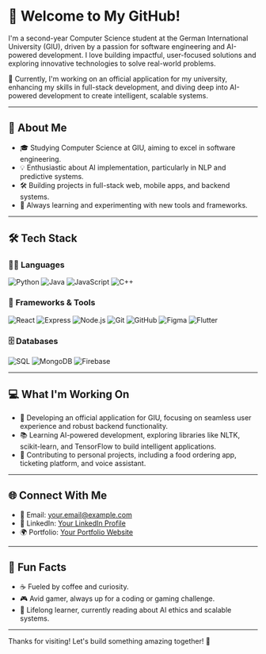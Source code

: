 # 👋 Welcome to My GitHub!

I'm a second-year Computer Science student at the German International University (GIU), driven by a passion for software engineering and AI-powered development. I love building impactful, user-focused solutions and exploring innovative technologies to solve real-world problems.

🌟 Currently, I'm working on an official application for my university, enhancing my skills in full-stack development, and diving deep into AI-powered development to create intelligent, scalable systems.

---

## 🚀 About Me

- 🎓 Studying Computer Science at GIU, aiming to excel in software engineering.
- 💡 Enthusiastic about AI implementation, particularly in NLP and predictive systems.
- 🛠️ Building projects in full-stack web, mobile apps, and backend systems.
- 🌱 Always learning and experimenting with new tools and frameworks.

---

## 🛠️ Tech Stack

### 👨‍💻 **Languages**
![Python](https://img.shields.io/badge/-Python-3776AB?style=flat-square&logo=python&logoColor=white)
![Java](https://img.shields.io/badge/-Java-007396?style=flat-square&logo=java&logoColor=white)
![JavaScript](https://img.shields.io/badge/-JavaScript-F7DF1E?style=flat-square&logo=javascript&logoColor=black)
![C++](https://img.shields.io/badge/-C++-00599C?style=flat-square&logo=c%2B%2B&logoColor=white)

### 🧰 **Frameworks & Tools**
![React](https://img.shields.io/badge/-React-61DAFB?style=flat-square&logo=react&logoColor=black)
![Express](https://img.shields.io/badge/-Express-000000?style=flat-square&logo=express&logoColor=white)
![Node.js](https://img.shields.io/badge/-Node.js-339933?style=flat-square&logo=node.js&logoColor=white)
![Git](https://img.shields.io/badge/-Git-F05032?style=flat-square&logo=git&logoColor=white)
![GitHub](https://img.shields.io/badge/-GitHub-181717?style=flat-square&logo=github&logoColor=white)
![Figma](https://img.shields.io/badge/-Figma-F24E1E?style=flat-square&logo=figma&logoColor=white)
![Flutter](https://img.shields.io/badge/-Flutter-02569B?style=flat-square&logo=flutter&logoColor=white)

### 🗄️ **Databases**
![SQL](https://img.shields.io/badge/-SQL-4479A1?style=flat-square&logo=mysql&logoColor=white)
![MongoDB](https://img.shields.io/badge/-MongoDB-47A248?style=flat-square&logo=mongodb&logoColor=white)
![Firebase](https://img.shields.io/badge/-Firebase-FFCA28?style=flat-square&logo=firebase&logoColor=black)

---

## 💻 What I'm Working On

- 🏫 Developing an official application for GIU, focusing on seamless user experience and robust backend functionality.
- 📚 Learning AI-powered development, exploring libraries like NLTK, scikit-learn, and TensorFlow to build intelligent applications.
- 🔧 Contributing to personal projects, including a food ordering app, ticketing platform, and voice assistant.

---

## 🌐 Connect With Me

- 📧 Email: your.email@example.com  
- 💼 LinkedIn: [Your LinkedIn Profile](https://linkedin.com/in/yourusername)  
- 🌍 Portfolio: [Your Portfolio Website](https://yourwebsite.com)

---

## 📌 Fun Facts

- ☕ Fueled by coffee and curiosity.  
- 🎮 Avid gamer, always up for a coding or gaming challenge.  
- 📖 Lifelong learner, currently reading about AI ethics and scalable systems.

---

Thanks for visiting! Let's build something amazing together! 🚀
